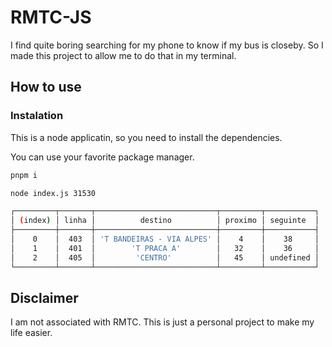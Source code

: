 # RMTC-JS

I find quite boring searching for my phone to know if my bus is closeby. So I made this project to allow me to do that in my terminal.

## How to use

### Instalation

This is a node applicatin, so you need to install the dependencies.

You can use your favorite package manager.

```bash
pnpm i
```

```bash
node index.js 31530

┌─────────┬───────┬───────────────────────────┬─────────┬───────────┐
│ (index) │ linha │          destino          │ proximo │ seguinte  │
├─────────┼───────┼───────────────────────────┼─────────┼───────────┤
│    0    │  403  │ 'T BANDEIRAS - VIA ALPES' │    4    │    38     │
│    1    │  401  │        'T PRACA A'        │   32    │    36     │
│    2    │  405  │         'CENTRO'          │   45    │ undefined │
└─────────┴───────┴───────────────────────────┴─────────┴───────────┘
```

## Disclaimer

I am not associated with RMTC. This is just a personal project to make my life easier.
